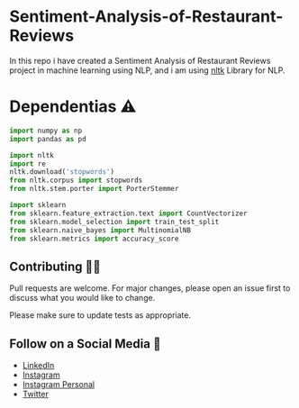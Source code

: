 # Sentiment-Analysis-of-Restaurant-Reviews
In this repo i have created a Sentiment Analysis of Restaurant Reviews project in machine learning using NLP, and i am using [nltk](https://pypi.org/project/nltk/) Library for NLP.

# Dependentias :warning:
```python
import numpy as np
import pandas as pd

import nltk
import re
nltk.download('stopwords')
from nltk.corpus import stopwords
from nltk.stem.porter import PorterStemmer

import sklearn
from sklearn.feature_extraction.text import CountVectorizer
from sklearn.model_selection import train_test_split
from sklearn.naive_bayes import MultinomialNB
from sklearn.metrics import accuracy_score
```


## Contributing :man_technologist:
Pull requests are welcome. For major changes, please open an issue first to discuss what you would like to change.

Please make sure to update tests as appropriate.

## Follow on a Social Media :busts_in_silhouette:
- [LinkedIn](https://bit.ly/2Ky3ho6)
- [Instagram](https://bit.ly/3b9Qeo4)
- [Instagram Personal](https://bit.ly/32SXHV0)
- [Twitter](https://bit.ly/3dbLJLC)

